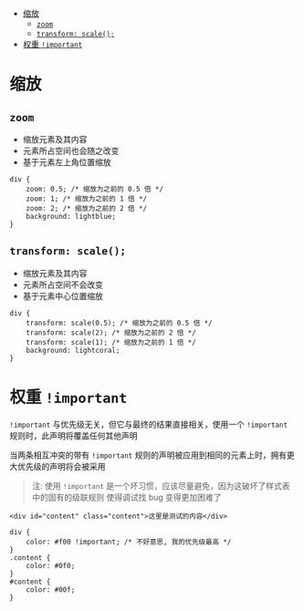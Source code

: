 <!--
 * @Author: shenxh
 * @Date: 2021-12-13 17:19:28
 * @LastEditors: shenxh
 * @LastEditTime: 2021-12-13 17:20:35
 * @Description: CSS 其他常用属性
-->

- [缩放](#缩放)
  - [`zoom`](#zoom)
  - [`transform: scale();`](#transform-scale)
- [权重 `!important`](#权重-important)

# 缩放

## `zoom`
+ 缩放元素及其内容
+ 元素所占空间也会随之改变
+ 基于元素左上角位置缩放

```
div {
    zoom: 0.5; /* 缩放为之前的 0.5 倍 */
    zoom: 1; /* 缩放为之前的 1 倍 */
    zoom: 2; /* 缩放为之前的 2 倍 */
    background: lightblue;
}
```

## `transform: scale();`
+ 缩放元素及其内容
+ 元素所占空间不会改变
+ 基于元素中心位置缩放

```
div {
    transform: scale(0.5); /* 缩放为之前的 0.5 倍 */
    transform: scale(2); /* 缩放为之前的 2 倍 */
    transform: scale(1); /* 缩放为之前的 1 倍 */
    background: lightcoral;
}
```


# 权重 `!important`
`!important` 与优先级无关，但它与最终的结果直接相关，使用一个 `!important` 规则时，此声明将覆盖任何其他声明

当两条相互冲突的带有 `!important` 规则的声明被应用到相同的元素上时，拥有更大优先级的声明将会被采用

> 注: 使用 `!important` 是一个坏习惯，应该尽量避免，因为这破坏了样式表中的固有的级联规则 使得调试找 bug 变得更加困难了

```
<div id="content" class="content">这里是测试的内容</div>
```
```
div {
    color: #f00 !important; /* 不好意思, 我的优先级最高 */
}
.content {
    color: #0f0;
}
#content {
    color: #00f;
}
```
